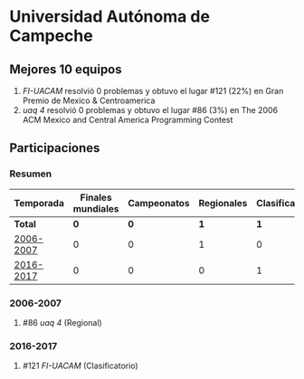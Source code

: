---
---

# Universidad Autónoma de Campeche

## Mejores 10 equipos

1. _FI-UACAM_ resolvió 0 problemas y obtuvo el lugar #121 (22%) en Gran Premio de Mexico & Centroamerica
1. _uaq 4_ resolvió 0 problemas y obtuvo el lugar #86 (3%) en The 2006 ACM Mexico and Central America Programming Contest

## Participaciones

### Resumen

| Temporada | Finales mundiales | Campeonatos | Regionales | Clasificatorios | Equipos |
| --- | --- | --- | --- | --- | --- |
| **Total** | **0** | **0** | **1** | **1** | **2** |
| [2006-2007](#2006-2007) | 0 | 0 | 1 | 0 | 1 |
| [2016-2017](#2016-2017) | 0 | 0 | 0 | 1 | 1 |

### 2006-2007

1. #86 _uaq 4_ (Regional)

### 2016-2017

1. #121 _FI-UACAM_ (Clasificatorio)




